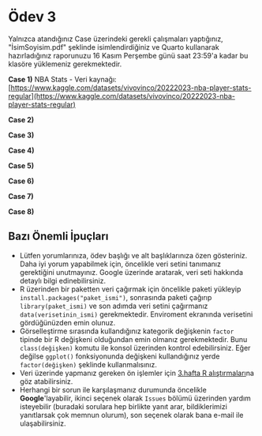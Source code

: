 # Ödev 3

Yalnızca atandığınız Case üzerindeki gerekli çalışmaları yaptığınız, "İsimSoyisim.pdf" şeklinde isimlendirdiğiniz ve Quarto kullanarak hazırladığınız raporunuzu 16 Kasım Perşembe günü saat 23:59'a kadar bu klasöre yüklemeniz gerekmektedir.

**Case 1)** NBA Stats - Veri kaynağı: [https://www.kaggle.com/datasets/vivovinco/20222023-nba-player-stats-regular](https://www.kaggle.com/datasets/vivovinco/20222023-nba-player-stats-regular)

 
 
**Case 2)** 


**Case 3)** 


**Case 4)** 


**Case 5)** 


**Case 6)** 


**Case 7)** 


**Case 8)** 



## Bazı Önemli İpuçları

* Lütfen yorumlarınıza, ödev başlığı ve alt başlıklarınıza özen gösteriniz. Daha iyi yorum yapabilmek için, öncelikle veri setini tanımanız gerektiğini unutmayınız. Google üzerinde aratarak, veri seti hakkında detaylı bilgi edinebilirsiniz.
* R üzerinden bir paketten veri çağırmak için öncelikle paketi yükleyip `install.packages("paket_ismi")`, sonrasında paketi çağırıp `library(paket_ismi)` ve son adımda veri setini çağırmanız `data(verisetinin_ismi)` gerekmektedir. Enviroment ekranında verisetini gördüğünüzden emin olunuz.
* Görselleştirme sırasında kullandığınız kategorik değişkenin `factor` tipinde bir R değişkeni olduğundan emin olmanız gerekmektedir. Bunu `class(değişken)` komutu ile konsol üzerinden kontrol edebilirsiniz. Eğer değilse `ggplot()` fonksiyonunda değişkeni kullandığınız yerde `factor(değişken)` şeklinde kullanmalısınız. 
* Veri üzerinde yapmanız gereken ön işlemler için [3.hafta R alıştırmaları](https://github.com/mcavs/ESTUStat_2022Guz_VeriGorsellestirme/blob/main/Al%C4%B1%C5%9Ft%C4%B1rmalar/VG_al%C4%B1s%CC%A7t%C4%B1rma_h3.R)na göz atabilirsiniz. 
* Herhangi bir sorun ile karşılaşmanız durumunda öncelikle **Google**'layabilir, ikinci seçenek olarak `Issues` bölümü üzerinden yardım isteyebilir (buradaki sorulara hep birlikte yanıt arar, bildiklerimizi yanıtlarsak çok memnun olurum), son seçenek olarak bana e-mail ile ulaşabilirsiniz.



